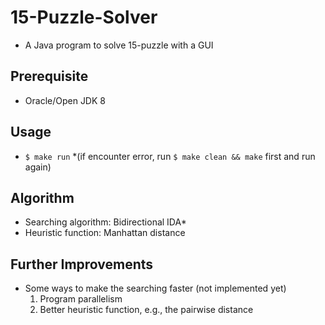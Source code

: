 # 15-Puzzle-Solver

* A Java program to solve 15-puzzle with a GUI

## Prerequisite

* Oracle/Open JDK 8

## Usage

* `$ make run`
	*(if encounter error, run `$ make clean && make` first and run again)

## Algorithm

* Searching algorithm: Bidirectional IDA\*
* Heuristic function: Manhattan distance

## Further Improvements

* Some ways to make the searching faster (not implemented yet)
	1. Program parallelism
	2. Better heuristic function, e.g., the pairwise distance
